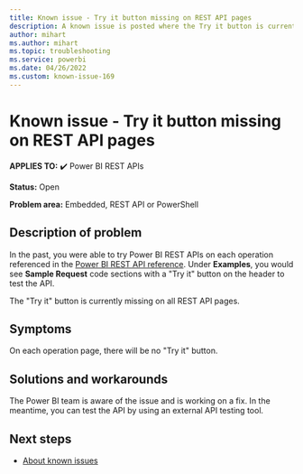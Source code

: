 ```yaml
---
title: Known issue - Try it button missing on REST API pages
description: A known issue is posted where the Try it button is currently missing on all REST API pages
author: mihart
ms.author: mihart
ms.topic: troubleshooting  
ms.service: powerbi
ms.date: 04/26/2022
ms.custom: known-issue-169
---
```


# Known issue - Try it button missing on REST API pages

**APPLIES TO:** ✔️ Power BI REST APIs

**Status:** Open

**Problem area:** Embedded, REST API or PowerShell

## Description of problem

In the past, you were able to try Power BI REST APIs on each operation referenced in the [Power BI REST API reference](/rest/api/power-bi).   Under **Examples**, you would see **Sample Request** code sections with a "Try it" button on the header to test the API.

The "Try it" button is currently missing on all REST API pages.

## Symptoms

On each operation page, there will be no "Try it" button.

## Solutions and workarounds

The Power BI team is aware of the issue and is working on a fix.  In the meantime, you can test the API by using an external API testing tool.

## Next steps

- [About known issues](power-bi-known-issues.md)
